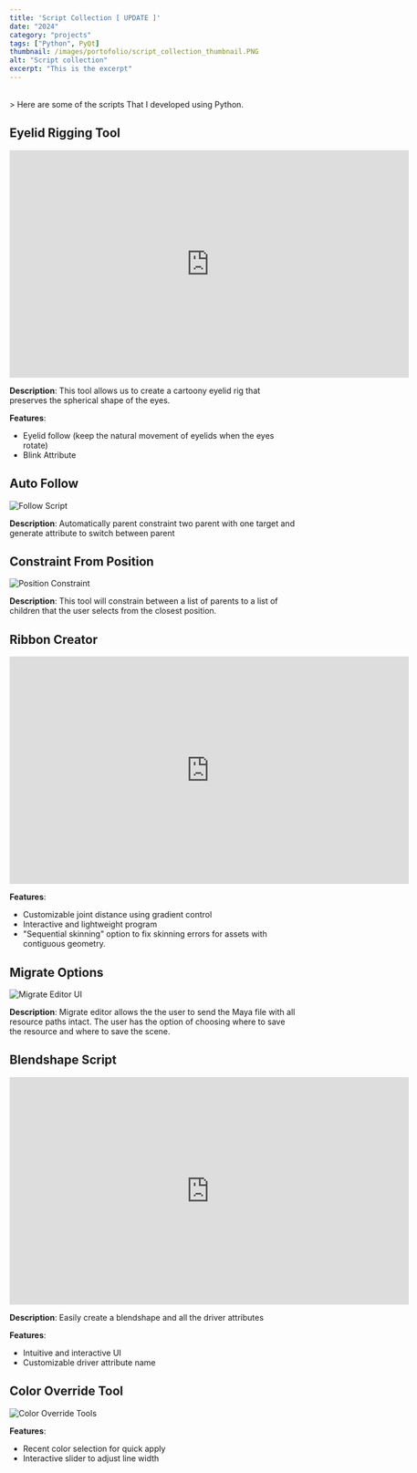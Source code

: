 ```yaml
--- 
title: 'Script Collection [ UPDATE ]'
date: "2024"
category: "projects"
tags: ["Python", PyQt]
thumbnail: /images/portofolio/script_collection_thumbnail.PNG
alt: "Script collection"
excerpt: "This is the excerpt"
---
```


<br>
> Here are some of the scripts That I developed using Python.

## Eyelid Rigging Tool
<iframe src="https://www.linkedin.com/embed/feed/update/urn:li:ugcPost:7068624024108478464?compact=1" height="399" width="700" frameborder="0" allowfullscreen="" title="Embedded post"></iframe>

**Description**: 
This tool allows us to create a cartoony eyelid rig that preserves the spherical shape of the eyes.

**Features**: 
- Eyelid follow (keep the natural movement of eyelids when the eyes rotate)
- Blink Attribute

## Auto Follow 
![Follow Script](/images/portofolio/follow_system2.gif "Follow System Tools")

**Description**: Automatically parent constraint two parent with one target and generate attribute to switch between parent

## Constraint From Position
![Position Constraint](/images/portofolio/position_constraint.gif "Position Constraint Tools")

**Description**: 
This tool will constrain between a list of parents to a list of children that the user selects from the closest position.

## Ribbon Creator
<iframe src="https://www.linkedin.com/embed/feed/update/urn:li:ugcPost:7140364666240663552?compact=1" height="399" width="700" frameborder="0" allowfullscreen="" title="Embedded post"></iframe>

**Features**:
- Customizable joint distance using gradient control
- Interactive and lightweight program 
- "Sequential skinning" option to fix skinning errors for assets with contiguous geometry.

## Migrate Options
![Migrate Editor UI](/images/portofolio/migrate_editor.PNG "Migrate Editor UI")

**Description**: 
Migrate editor allows the the user to send the Maya file with all resource paths intact. The user has the option of choosing where to save the resource and where to save the scene.

## Blendshape Script
<iframe src="https://www.linkedin.com/embed/feed/update/urn:li:ugcPost:7015607198739296257?compact=1" height="399" width="700" frameborder="0" allowfullscreen="" title="Embedded post"></iframe>

**Description**:
Easily create a blendshape and all the driver attributes

**Features**:
- Intuitive and interactive UI
- Customizable driver attribute name

## Color Override Tool
![Color Override Tools](/images/portofolio/color_override.gif "Color Override Tools")

**Features**:
- Recent color selection for quick apply
- Interactive slider to adjust line width